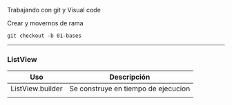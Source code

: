Trabajando con git y Visual code

Crear y movernos de rama
```
git checkout -b 01-bases
```

-- -
### ListView
| Uso              | Descripción                         |
| ---------------- | ----------------------------------- |
| ListView.builder | Se construye en tiempo de ejecucion |
|                  |                                     |
